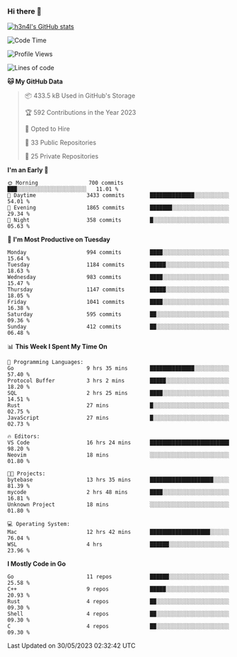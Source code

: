 ### Hi there 👋

[![h3n4l's GitHub stats](https://github-readme-stats.vercel.app/api?username=h3n4l&count_private=true&show_icons=true&theme=radical)](https://github.com/h3n4l/github-readme-stats)

<!--START_SECTION:waka-->
![Code Time](http://img.shields.io/badge/Code%20Time-1%2C249%20hrs%2034%20mins-blue)

![Profile Views](http://img.shields.io/badge/Profile%20Views-1-blue)

![Lines of code](https://img.shields.io/badge/From%20Hello%20World%20I%27ve%20Written-3.0%20million%20lines%20of%20code-blue)

**🐱 My GitHub Data** 

> 📦 433.5 kB Used in GitHub's Storage 
 > 
> 🏆 592 Contributions in the Year 2023
 > 
> 💼 Opted to Hire
 > 
> 📜 33 Public Repositories 
 > 
> 🔑 25 Private Repositories 
 > 
**I'm an Early 🐤** 

```text
🌞 Morning                700 commits         ███░░░░░░░░░░░░░░░░░░░░░░   11.01 % 
🌆 Daytime                3433 commits        ██████████████░░░░░░░░░░░   54.01 % 
🌃 Evening                1865 commits        ███████░░░░░░░░░░░░░░░░░░   29.34 % 
🌙 Night                  358 commits         █░░░░░░░░░░░░░░░░░░░░░░░░   05.63 % 
```
📅 **I'm Most Productive on Tuesday** 

```text
Monday                   994 commits         ████░░░░░░░░░░░░░░░░░░░░░   15.64 % 
Tuesday                  1184 commits        █████░░░░░░░░░░░░░░░░░░░░   18.63 % 
Wednesday                983 commits         ████░░░░░░░░░░░░░░░░░░░░░   15.47 % 
Thursday                 1147 commits        █████░░░░░░░░░░░░░░░░░░░░   18.05 % 
Friday                   1041 commits        ████░░░░░░░░░░░░░░░░░░░░░   16.38 % 
Saturday                 595 commits         ██░░░░░░░░░░░░░░░░░░░░░░░   09.36 % 
Sunday                   412 commits         ██░░░░░░░░░░░░░░░░░░░░░░░   06.48 % 
```


📊 **This Week I Spent My Time On** 

```text
💬 Programming Languages: 
Go                       9 hrs 35 mins       ██████████████░░░░░░░░░░░   57.40 % 
Protocol Buffer          3 hrs 2 mins        █████░░░░░░░░░░░░░░░░░░░░   18.20 % 
SQL                      2 hrs 25 mins       ████░░░░░░░░░░░░░░░░░░░░░   14.51 % 
Rust                     27 mins             █░░░░░░░░░░░░░░░░░░░░░░░░   02.75 % 
JavaScript               27 mins             █░░░░░░░░░░░░░░░░░░░░░░░░   02.73 % 

🔥 Editors: 
VS Code                  16 hrs 24 mins      █████████████████████████   98.20 % 
Neovim                   18 mins             ░░░░░░░░░░░░░░░░░░░░░░░░░   01.80 % 

🐱‍💻 Projects: 
bytebase                 13 hrs 35 mins      ████████████████████░░░░░   81.39 % 
mycode                   2 hrs 48 mins       ████░░░░░░░░░░░░░░░░░░░░░   16.81 % 
Unknown Project          18 mins             ░░░░░░░░░░░░░░░░░░░░░░░░░   01.80 % 

💻 Operating System: 
Mac                      12 hrs 42 mins      ███████████████████░░░░░░   76.04 % 
WSL                      4 hrs               ██████░░░░░░░░░░░░░░░░░░░   23.96 % 
```

**I Mostly Code in Go** 

```text
Go                       11 repos            ██████░░░░░░░░░░░░░░░░░░░   25.58 % 
C++                      9 repos             █████░░░░░░░░░░░░░░░░░░░░   20.93 % 
Rust                     4 repos             ██░░░░░░░░░░░░░░░░░░░░░░░   09.30 % 
Shell                    4 repos             ██░░░░░░░░░░░░░░░░░░░░░░░   09.30 % 
C                        4 repos             ██░░░░░░░░░░░░░░░░░░░░░░░   09.30 % 
```




 Last Updated on 30/05/2023 02:32:42 UTC
<!--END_SECTION:waka-->

